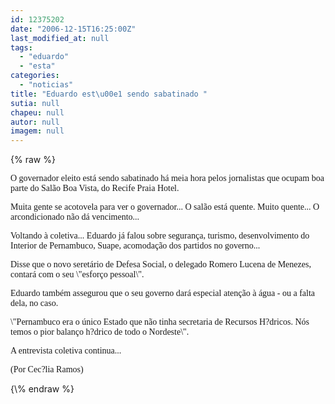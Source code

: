 ```yaml
---
id: 12375202
date: "2006-12-15T16:25:00Z"
last_modified_at: null
tags:
  - "eduardo"
  - "esta"
categories:
  - "noticias"
title: "Eduardo est\u00e1 sendo sabatinado "
sutia: null
chapeu: null
autor: null
imagem: null
---
```

{\% raw %}
<p><P><FONT face=Verdana>O governador eleito está sendo sabatinado há meia hora&nbsp;pelos jornalistas que ocupam boa parte do Salão Boa Vista, do Recife Praia Hotel.</FONT></P></p>
<p><P><FONT face=Verdana>Muita gente se acotovela para ver o governador... O salão está quente. Muito quente... O arcondicionado não dá vencimento...</FONT></P></p>
<p><P><FONT face=Verdana>Voltando à coletiva... Eduardo já falou sobre segurança, turismo, desenvolvimento do Interior de Pernambuco, Suape, acomodação dos partidos no governo...</FONT></P></p>
<p><P><FONT face=Verdana>Disse que o novo seretário de Defesa Social, o delegado Romero Lucena de Menezes, contará com o seu \"esforço pessoal\".</FONT></P></p>
<p><P><FONT face=Verdana>Eduardo também assegurou que o seu governo dará especial atenção à água - ou a falta dela, no caso.</FONT></P></p>
<p><P><FONT face=Verdana>\"Pernambuco era o único Estado que não tinha secretaria de Recursos H?dricos. Nós temos o pior balanço h?drico de todo o Nordeste\".&nbsp;</FONT></P></p>
<p><P><FONT face=Verdana>A entrevista coletiva continua...&nbsp;</FONT></P></p>
<p><P><FONT face=Verdana>(Por Cec?lia Ramos)</FONT></P> </p>
{\% endraw %}